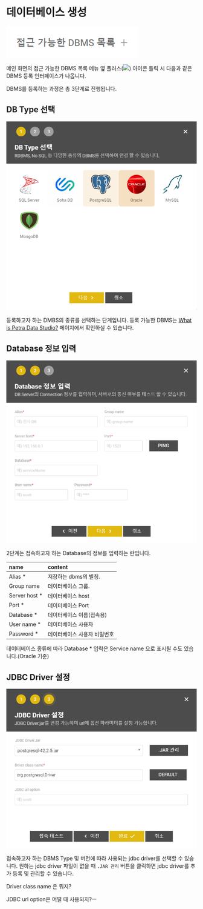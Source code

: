 # 데이터베이스 생성



![](../../.gitbook/assets/image%20%288%29.png)

 메인 화면의 접근 가능한 DBMS 목록 메뉴 옆 플러스\(![](https://lh4.googleusercontent.com/mSEqfiKf01iiv5-iDfDis-dWqL9t-jQEnLO7PB2Z5TlBgacy7CuRv_qveVmId2RFHYNaXs4Dt-FTaQ6RYjK1Ett3IbYygRSwfkkYRhUuJHVi8wY7kJgu3sZgvyoPJq6T0bXOhqEpDRI)\) 아이콘 틀릭 시 다음과 같은 DBMS 등록 인터페이스가 나옵니다. 

  DBMS를 등록하는 과정은 총 3단계로 진행됩니다. 



##  DB Type 선택 

![](../../.gitbook/assets/dbms-db-type-.png)

 등록하고자 하는 DMBS의 종류를 선택하는 단계입니다. 등록 가능한 DBMS는 [What is Petra Data Studio?](../what-is-petra-data-studio.md) 페이지에서 확인하실 수 있습니다. 



##   Database 정보 입력

![](../../.gitbook/assets/dbms-database-.png)

 2단계는 접속하고자 하는 Database의 정보를 입력하는 란입니다. 

| name | content |
| :--- | :--- |
|  Alias \* |  저장하는 dbms의 별칭.  |
|  Group name |  데이터베이스 그룹.  |
|  Server host \* |  데이터베이스 host  |
|  Port \* |  데이터베이스 Port  |
|  Database \* |  데이터베이스 이름\(접속용\)  |
|  User name \* |  데이터베이스 사용자  |
|  Password \* |  데이터베이스 사용자 비밀번호  |

 데이터베이스 종류에 따라 Database \* 입력은 Service name 으로 표시될 수도 있습니다.\(Oracle 기준\)



##  JDBC Driver 설정  

![](../../.gitbook/assets/dbms-jdbc-driver-.png)

 접속하고자 하는 DBMS Type 및 버전에 따라 사용되는 jdbc driver를 선택할 수 있습니다. 원하는 jdbc driver 파일이 없을 때 `.JAR 관리` 버튼을 클릭하면 jdbc driver를 추가 등록 및 관리할 수 있습니다. 

 Driver class name 은 뭐지?

 JDBC url option은 어떨 때 사용되지?ㅡ 



